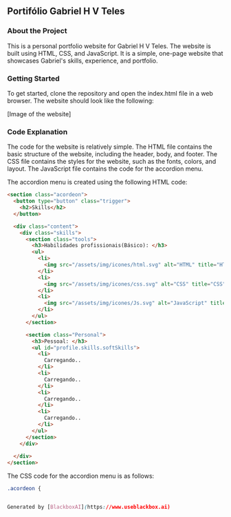 ## Portifólio Gabriel H V Teles

### About the Project

This is a personal portfolio website for Gabriel H V Teles. The website is built using HTML, CSS, and JavaScript. It is a simple, one-page website that showcases Gabriel's skills, experience, and portfolio.

### Getting Started

To get started, clone the repository and open the index.html file in a web browser. The website should look like the following:

[Image of the website]

### Code Explanation

The code for the website is relatively simple. The HTML file contains the basic structure of the website, including the header, body, and footer. The CSS file contains the styles for the website, such as the fonts, colors, and layout. The JavaScript file contains the code for the accordion menu.

The accordion menu is created using the following HTML code:

```html
<section class="acordeon">
  <button type="button" class="trigger">
    <h2>Skills</h2>
  </button>

  <div class="content">
    <div class="skills">
      <section class="tools"> 
        <h3>Habilidades profissionais(Básico): </h3>
        <ul>
          <li>
            <img src="/assets/img/icones/html.svg" alt="HTML" title="HTML">
          </li>
          <li>
            <img src="/assets/img/icones/css.svg" alt="CSS" title="CSS">
          </li>
          <li>
            <img src="/assets/img/icones/Js.svg" alt="JavaScript" title="JavaScript">
          </li>
        </ul>
      </section>

      <section class="Personal"> 
        <h3>Pessoal: </h3>
        <ul id="profile.skills.softSkills">
          <li>
            Carregando..
          </li>
          <li>
            Carregando..
          </li>
          <li>
            Carregando..
          </li>
          <li>
            Carregando..
          </li>
        </ul>
      </section>
    </div>    
    
  </div>
</section>
```

The CSS code for the accordion menu is as follows:

```css
.acordeon {


Generated by [BlackboxAI](https://www.useblackbox.ai)